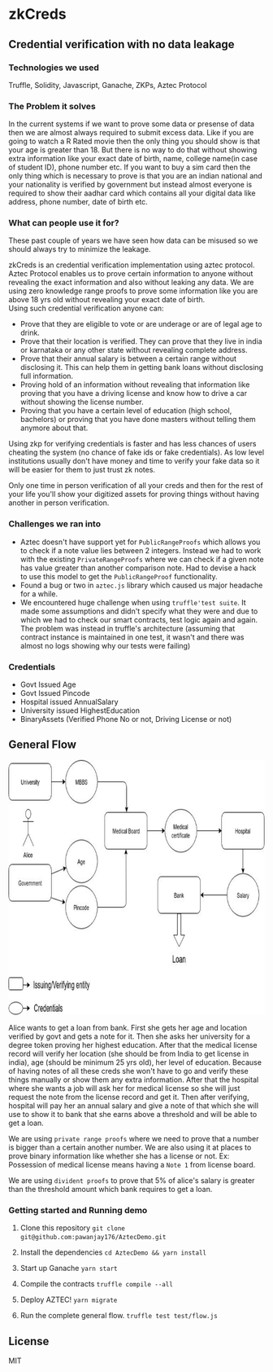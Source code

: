 # zkCreds

## Credential verification with no data leakage

### Technologies we used
Truffle, Solidity, Javascript, Ganache, ZKPs, Aztec Protocol

### The Problem it solves
In the current systems if we want to prove some data or presense of data then we are almost always required to submit excess data. Like if you are going to watch a R Rated movie then the only thing you should show is that your age is greater than 18. But there is no way to do that without showing extra information like your exact date of birth, name, college name(in case of student ID), phone number etc. If you want to buy a sim card then the only thing which is necessary to prove is that you are an indian national and your nationality is verified by government but instead almost everyone is required to show their aadhar card which contains all your digital data like address, phone number, date of birth etc.


### What can people use it for?
These past couple of years we have seen how data can be misused so we should always try to minimize the leakage.

zkCreds is an credential verification implementation using aztec protocol. Aztec Protocol enables us to prove certain information to anyone without revealing the exact information and also without leaking any data. We are using zero knowledge range proofs to prove some information like you are above 18 yrs old without revealing your exact date of birth.  
Using such credential verification anyone can:
* Prove that they are eligible to vote or are underage or are of legal age to drink.
* Prove that their location is verified. They can prove that they live in india or karnataka or any other state without revealing complete address.
* Prove that their annual salary is between a certain range without disclosing it. This can help them in getting bank loans without disclosing full information.
* Proving hold of an information without revealing that information like proving that you have a driving license and know how to drive a car without showing the license number.
* Proving that you have a certain level of education (high school, bachelors) or proving that you have done masters without telling them anymore about that.

Using zkp for verifying credentials is faster and has less chances of users cheating the system (no chance of fake ids or fake credentials). As low level institutions usually don't have money and time to verify your fake data so it will be easier for them to just trust zk notes.

Only one time in person verification of all your creds and then for the rest of your life you'll show your digitized assets
for proving things without having another in person verification.

### Challenges we ran into
* Aztec doesn't have support yet for `PublicRangeProofs` which allows you to check if a note value lies between 2 integers. Instead we had to work with the existing `PrivateRangeProofs` where we can check if a given note has value greater than another comparison note. Had to devise a hack to use this model to get the `PublicRangeProof` functionality.
* Found a bug or two in `aztec.js` library which caused us major headache for a while.
* We encountered huge challenge when using `truffle'test suite`. It made some assumptions and didn't specify what they were and due to which we had to check our smart contracts, test logic again and again. The problem was instead in truffle's architecture (assuming that contract instance is maintained in one test, it wasn't and there was almost no logs showing why our tests were failing)

### Credentials
- Govt Issued Age
- Govt Issued Pincode
- Hospital issued AnnualSalary
- University issued HighestEducation
- BinaryAssets (Verified Phone No or not, Driving License or not)


## General Flow
<p align="center">
  <img width="700" height="500" src="flow.jpg">
</p>

Alice wants to get a loan from bank. First she gets her age and location verified by govt and gets a note for it. Then she asks her university for 
a degree token proving her highest education. After that the medical license record will verify her location (she should be from India to get
license in india), age (should be minimum 25 yrs old), her level of education. Because of having notes of all these creds she won't have
to go and verify these things manually or show them any extra information. After that the hospital where she wants a job
will ask her for medical license so she will just request the note from the license record and get it. Then after verifying,
hospital will pay her an annual salary and give a note of that which she will use to show it to bank that she earns above a 
threshold and will be able to get a loan.

We are using `private range proofs` where we need to prove that a number is bigger than a certain another number. We are also using it at places to prove binary information like whether she has a license or not. Ex: Possession of medical license means having a `Note 1` from license board.

We are using `divident proofs` to prove that 5% of alice's salary is greater than the threshold amount which bank requires to get a loan.


### Getting started and Running demo

1. Clone this repository `git clone git@github.com:pawanjay176/AztecDemo.git`

2. Install the dependencies `cd AztecDemo && yarn install`

3. Start up Ganache `yarn start`

4. Compile the contracts `truffle compile --all`

5. Deploy AZTEC! `yarn migrate`

6. Run the complete general flow. `truffle test test/flow.js`

## License

MIT
